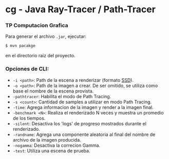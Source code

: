 # cg - Java Ray-Tracer / Path-Tracer
### TP Computacion Grafica

Para generar el archivo `.jar`, ejecutar:
```bash
$ mvn pacakge
```
en el directorio raiz del proyecto.

### Opciones de CLI:
*  `-i <path>`: Path de la escena a renderizar (formato [SSD](https://github.com/mmerchante/edutracing)).
*  `-o <path>`: Path de la imagen a crear.  De ser omitido, se utiliza como base el nombre de la escena provista.
*  `-pathtracer`: Habilita el modo de Path Tracing.
*  `-s <count>`: Cantidad de samples a utilizar en modo Path Tracing.
* `-time`: Agrega informacion de la imagen y render a la imagen final.
*  `-benchmark <N>`: Realiza el renderizado N veces y muestra un promedio de los tiempos.
* `-silent`: Desactiva los 'logs' de progreso mostrados durante el renderizado.
*  `-randname`: Agrega una componente aleatoria al final del nombre de archivo de la imagen producida.
*  `-nogamma`: Desactiva la correcion Gamma.
*  `-test`: Utiliza una escena de prueba.
